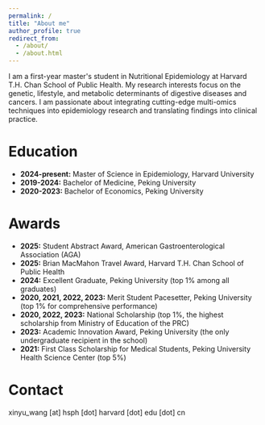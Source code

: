 ```yaml
---
permalink: /
title: "About me"
author_profile: true
redirect_from: 
  - /about/
  - /about.html
---
```


I am a first-year master's student in Nutritional Epidemiology at Harvard T.H. Chan School of Public Health. My research interests focus on the genetic, lifestyle, and metabolic determinants of digestive diseases and cancers. I am passionate about integrating cutting-edge multi-omics techniques into epidemiology research and translating findings into clinical practice.

Education
======
* **2024-present:** Master of Science in Epidemiology, Harvard University
* **2019-2024:** Bachelor of Medicine, Peking University
* **2020-2023:** Bachelor of Economics, Peking University

Awards
======
* **2025:** Student Abstract Award, American Gastroenterological Association (AGA)
* **2025:** Brian MacMahon Travel Award, Harvard T.H. Chan School of Public Health
* **2024:** Excellent Graduate, Peking University (top 1% among all graduates)
* **2020, 2021, 2022, 2023:** Merit Student Pacesetter, Peking University (top 1% for comprehensive performance)
* **2020, 2022, 2023:** National Scholarship (top 1%, the highest scholarship from Ministry of Education of the PRC)
* **2023:** Academic Innovation Award, Peking University (the only undergraduate recipient in the school)
* **2021:** First Class Scholarship for Medical Students, Peking University Health Science Center (top 5%)

Contact
======
xinyu_wang [at] hsph [dot] harvard [dot] edu [dot] cn

